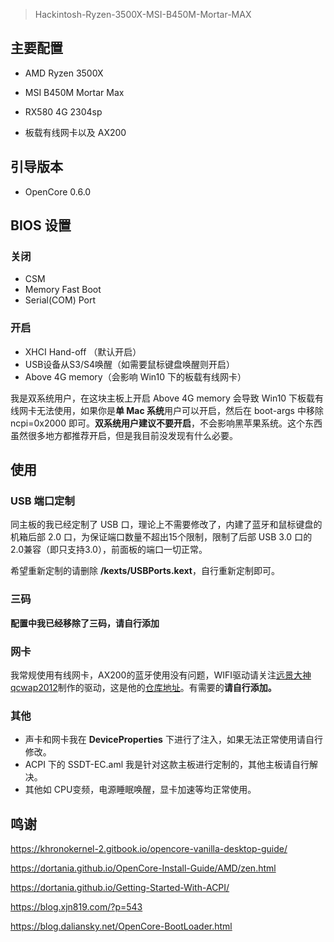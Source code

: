 >  Hackintosh-Ryzen-3500X-MSI-B450M-Mortar-MAX

## 主要配置

- AMD Ryzen 3500X

- MSI B450M Mortar Max

- RX580 4G 2304sp

- 板载有线网卡以及 AX200

## 引导版本

- OpenCore 0.6.0

## BIOS 设置

### 关闭

- CSM
- Memory Fast Boot
- Serial(COM) Port

### 开启

- XHCI Hand-off （默认开启）
- USB设备从S3/S4唤醒（如需要鼠标键盘唤醒则开启）
- Above 4G memory（会影响 Win10 下的板载有线网卡）

我是双系统用户，在这块主板上开启 Above 4G memory 会导致 Win10 下板载有线网卡无法使用，如果你是**单 Mac 系统**用户可以开启，然后在 boot-args 中移除 ncpi=0x2000 即可。**双系统用户建议不要开启**，不会影响黑苹果系统。这个东西虽然很多地方都推荐开启，但是我目前没发现有什么必要。

## 使用

### USB 端口定制

同主板的我已经定制了 USB 口，理论上不需要修改了，内建了蓝牙和鼠标键盘的机箱后部 2.0 口，为保证端口数量不超出15个限制，限制了后部 USB 3.0 口的 2.0兼容（即只支持3.0），前面板的端口一切正常。

希望重新定制的请删除 **/kexts/USBPorts.kext**，自行重新定制即可。

### 三码

**配置中我已经移除了三码，请自行添加**

### 网卡

我常规使用有线网卡，AX200的蓝牙使用没有问题，WIFI驱动请关注[远景大神qcwap2012](http://bbs.pcbeta.com/viewthread-1848662-1-2.html)制作的驱动，这是他的[仓库地址](https://github.com/OpenIntelWireless/itlwm)。有需要的**请自行添加。**

### 其他

- 声卡和网卡我在 **DeviceProperties** 下进行了注入，如果无法正常使用请自行修改。
- ACPI 下的 SSDT-EC.aml 我是针对这款主板进行定制的，其他主板请自行解决。
- 其他如 CPU变频，电源睡眠唤醒，显卡加速等均正常使用。

## 鸣谢

https://khronokernel-2.gitbook.io/opencore-vanilla-desktop-guide/

https://dortania.github.io/OpenCore-Install-Guide/AMD/zen.html

https://dortania.github.io/Getting-Started-With-ACPI/

https://blog.xjn819.com/?p=543

https://blog.daliansky.net/OpenCore-BootLoader.html
